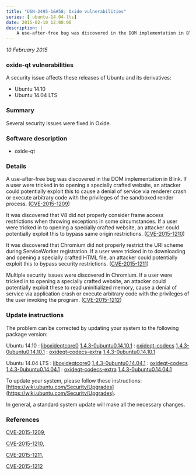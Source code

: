 ```yaml
---
title: "USN-2495-1&#58; Oxide vulnerabilities"
series: [ ubuntu-14.04-lts]
date: 2015-02-10 12:00:00
description: |
    A use-after-free bug was discovered in the DOM implementation in Blink. If a user were tricked in to opening a specially crafted website, an attacker could potentially exploit this to cause a denial of service via renderer crash or execute arbitrary code with the privileges of the sandboxed render process. ([CVE-2015-1209](http://people.ubuntu.com/~ubuntu-security/cve/CVE-2015-1209))
--- 
```

 
 

*10 February 2015*

### oxide-qt vulnerabilities

A security issue affects these releases of Ubuntu and its derivatives:

* Ubuntu 14.10
* Ubuntu 14.04 LTS

### Summary

Several security issues were fixed in Oxide. 

### Software description

* oxide-qt 

### Details

A use-after-free bug was discovered in the DOM implementation in Blink. If a user were tricked in to opening a specially crafted website, an attacker could potentially exploit this to cause a denial of service via renderer crash or execute arbitrary code with the privileges of the sandboxed render process. ([CVE-2015-1209](http://people.ubuntu.com/~ubuntu-security/cve/CVE-2015-1209))

It was discovered that V8 did not properly consider frame access restrictions when throwing exceptions in some circumstances. If a user were tricked in to opening a specially crafted website, an attacker could potentially exploit this to bypass same origin restrictions. ([CVE-2015-1210](http://people.ubuntu.com/~ubuntu-security/cve/CVE-2015-1210))

It was discovered that Chromium did not properly restrict the URI scheme during ServiceWorker registration. If a user were tricked in to downloading and opening a specially crafted HTML file, an attacker could potentially exploit this to bypass security restrictions. ([CVE-2015-1211](http://people.ubuntu.com/~ubuntu-security/cve/CVE-2015-1211))

Multiple security issues were discovered in Chromium. If a user were tricked in to opening a specially crafted website, an attacker could potentially exploit these to read uninitialized memory, cause a denial of service via application crash or execute arbitrary code with the privileges of the user invoking the program. ([CVE-2015-1212](http://people.ubuntu.com/~ubuntu-security/cve/CVE-2015-1212)) 

### Update instructions

The problem can be corrected by updating your system to the following package version:

Ubuntu 14.10
 : [liboxideqtcore0](https://launchpad.net/ubuntu/+source/oxide-qt) <span> [1.4.3-0ubuntu0.14.10.1](https://launchpad.net/ubuntu/+source/oxide-qt/1.4.3-0ubuntu0.14.10.1) </span> 
 : [oxideqt-codecs](https://launchpad.net/ubuntu/+source/oxide-qt) <span> [1.4.3-0ubuntu0.14.10.1](https://launchpad.net/ubuntu/+source/oxide-qt/1.4.3-0ubuntu0.14.10.1) </span> 
 : [oxideqt-codecs-extra](https://launchpad.net/ubuntu/+source/oxide-qt) <span> [1.4.3-0ubuntu0.14.10.1](https://launchpad.net/ubuntu/+source/oxide-qt/1.4.3-0ubuntu0.14.10.1) </span> 

Ubuntu 14.04 LTS
 : [liboxideqtcore0](https://launchpad.net/ubuntu/+source/oxide-qt) <span> [1.4.3-0ubuntu0.14.04.1](https://launchpad.net/ubuntu/+source/oxide-qt/1.4.3-0ubuntu0.14.04.1) </span> 
 : [oxideqt-codecs](https://launchpad.net/ubuntu/+source/oxide-qt) <span> [1.4.3-0ubuntu0.14.04.1](https://launchpad.net/ubuntu/+source/oxide-qt/1.4.3-0ubuntu0.14.04.1) </span> 
 : [oxideqt-codecs-extra](https://launchpad.net/ubuntu/+source/oxide-qt) <span> [1.4.3-0ubuntu0.14.04.1](https://launchpad.net/ubuntu/+source/oxide-qt/1.4.3-0ubuntu0.14.04.1) </span> 

To update your system, please follow these instructions: [https://wiki.ubuntu.com/Security/Upgrades](https://wiki.ubuntu.com/Security/Upgrades).

In general, a standard system update will make all the necessary changes. 

### References

 
 [CVE-2015-1209](http://people.ubuntu.com/~ubuntu-security/cve/CVE-2015-1209), 

 [CVE-2015-1210](http://people.ubuntu.com/~ubuntu-security/cve/CVE-2015-1210), 

 [CVE-2015-1211](http://people.ubuntu.com/~ubuntu-security/cve/CVE-2015-1211), 

 [CVE-2015-1212](http://people.ubuntu.com/~ubuntu-security/cve/CVE-2015-1212)
 

